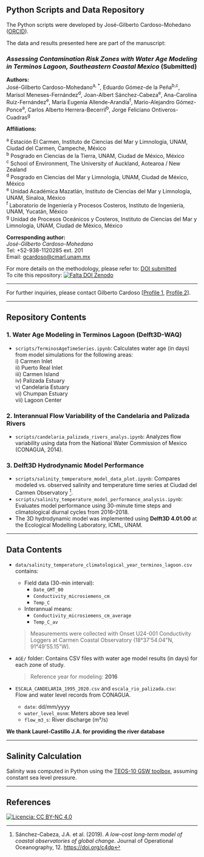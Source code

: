 ## Python Scripts and Data Repository

The Python scripts were developed by José-Gilberto Cardoso-Mohedano ([ORCID](https://orcid.org/0000-0002-2918-972X)).

The data and results presented here are part of the manuscript:

### *Assessing Contamination Risk Zones with Water Age Modeling in Terminos Lagoon, Southeastern Coastal Mexico* (**Submitted**)

**Authors:**  
José-Gilberto Cardoso-Mohedano<sup>a, *</sup>, Eduardo Gómez-de la Peña<sup>b,c</sup>, Marisol Meneses-Fernández<sup>d</sup>, Joan-Albert Sánchez-Cabeza<sup>e</sup>, Ana-Carolina Ruiz-Fernández<sup>e</sup>, María Eugenia Allende-Arandía<sup>f</sup>, Mario-Alejandro Gómez-Ponce<sup>a</sup>, Carlos Alberto Herrera-Becerril<sup>b</sup>, Jorge Feliciano Ontiveros-Cuadras<sup>g</sup>

**Affiliations:**

<sup>a</sup> Estación El Carmen, Instituto de Ciencias del Mar y Limnología, UNAM, Ciudad del Carmen, Campeche, México  
<sup>b</sup> Posgrado en Ciencias de la Tierra, UNAM, Ciudad de México, México  
<sup>c</sup> School of Environment, The University of Auckland, Aotearoa / New Zealand  
<sup>d</sup> Posgrado en Ciencias del Mar y Limnología, UNAM, Ciudad de México, México  
<sup>e</sup> Unidad Académica Mazatlán, Instituto de Ciencias del Mar y Limnología, UNAM, Sinaloa, México  
<sup>f</sup> Laboratorio de Ingeniería y Procesos Costeros, Instituto de Ingeniería, UNAM, Yucatán, México  
<sup>g</sup> Unidad de Procesos Oceánicos y Costeros, Instituto de Ciencias del Mar y Limnología, UNAM, Ciudad de México, México  

**Corresponding author:**  
*José-Gilberto Cardoso-Mohedano*  
Tel: +52-938-1120285 ext. 201  
Email: [gcardoso@cmarl.unam.mx](mailto:gcardoso@cmarl.unam.mx)

For more details on the methodology, please refer to: [DOI submitted](https://doi.org/XXXXX)  
To cite this repository: [![Falta DOI Zenodo](https://doi.org/XXXXX)](https://doi.org/XXXXX)

---

For further inquiries, please contact Gilberto Cardoso [[Profile 1](https://www.icmyl.unam.mx/el_carmen/quienes_somos/personal_academico/jose-gilberto-cardoso-mohedano), [Profile 2](https://blinq.me/YKZ9U8mqdr8n?bs=db)].

---

## Repository Contents

### 1. Water Age Modeling in Terminos Lagoon (Delft3D-WAQ)

- `scripts/TerminosAgeTimeSeries.ipynb`: Calculates water age (in days) from model simulations for the following areas:  
  i) Carmen Inlet  
  ii) Puerto Real Inlet  
  iii) Carmen Island  
  iv) Palizada Estuary  
  v) Candelaria Estuary  
  vi) Chumpan Estuary  
  vii) Lagoon Center  

### 2. Interannual Flow Variability of the Candelaria and Palizada Rivers

- `scripts/candelaria_palizada_rivers_analys.ipynb`: Analyzes flow variability using data from the National Water Commission of Mexico (CONAGUA, 2014).

### 3. Delft3D Hydrodynamic Model Performance

- `scripts/salinity_temperature_model_data_plot.ipynb`: Compares modeled vs. observed salinity and temperature time series at Ciudad del Carmen Observatory [^1].  
- `scripts/salinity_temperature_model_performance_analysis.ipynb`: Evaluates model performance using 30-minute time steps and climatological diurnal cycles from 2016–2018.  
- The 3D hydrodynamic model was implemented using **Delft3D 4.01.00** at the Ecological Modelling Laboratory, ICML, UNAM.

---

## Data Contents

- `data/salinity_temperature_climatological_year_terminos_lagoon.csv` contains:  
  - Field data (30-min interval):  
    - `Date_GMT_00`  
    - `Conductivity_microsiemens_cm`  
    - `Temp_C`  
  - Interannual means:  
    - `Conductivity_microsiemens_cm_average`  
    - `Temp_C_av`  

  > Measurements were collected with Onset U24-001 Conductivity Loggers at Carmen Coastal Observatory (18°37'54.04"N, 91°49'55.15"W).

- `AGE/` folder: Contains CSV files with water age model results (in days) for each zone of study.  
  > Reference year for modeling: **2016**

- `ESCALA_CANDELARIA_1995_2020.csv` and `escala_rio_palizada.csv`:  
  Flow and water level records from CONAGUA.  
  - `date`: dd/mm/yyyy  
  - `water_level_msnm`: Meters above sea level  
  - `flow_m3_s`: River discharge (m³/s)

**We thank Laurel-Castillo J.A. for providing the river database**

---

## Salinity Calculation

Salinity was computed in Python using the [TEOS-10 GSW toolbox](https://teos-10.github.io/GSW-Python/#gsw-python), assuming constant sea level pressure.



---

## References

[^1]: Sánchez-Cabeza, J.A. et al. (2019). *A low-cost long-term model of coastal observatories of global change*. Journal of Operational Oceanography, 12. https://doi.org/c4dp  
[^2]: TEOS-10 GSW-Python Toolbox: https://teos-10.github.io/GSW-Python/#gsw-python  
[^3]: [Author profile - ICML UNAM](https://www.icmyl.unam.mx/el_carmen/quienes_somos/personal_academico/jose-gilberto-cardoso-mohedano)  
[^4]: [Digital profile](https://blinq.me/YKZ9U8mqdr8n?bs=db)  
[^5]: CONAGUA (2014). *National Data Bank of Surface Waters*. [Accessed 2018-10-01]. http://www.conagua.gob.mx/CONAGUA07/Contenido/Documentos/Portada%20BANDAS.htm  


[![Licencia: CC BY-NC 4.0](https://licensebuttons.net/l/by-nc/4.0/88x31.png)](https://creativecommons.org/licenses/by-nc/4.0/)
